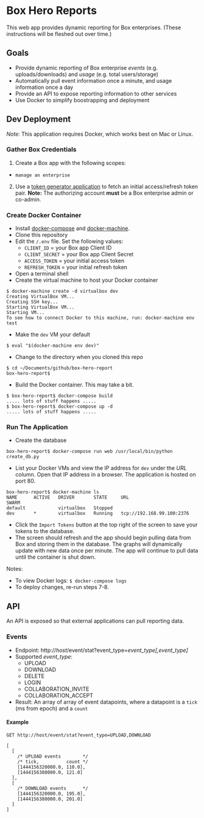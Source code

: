 # Box Hero Reports

This web app provides dynamic reporting for Box enterprises. (These instructions will be fleshed out over time.)

## Goals

* Provide dynamic reporting of Box enterprise *events* (e.g. uploads/downloads) and *usage* (e.g. total users/storage)
* Automatically pull event information once a minute, and usage information once a day
* Provide an API to expose reporting information to other services
* Use Docker to simplify boostrapping and deployment

## Dev Deployment

*Note*: This application requires Docker, which works best on Mac or Linux.

### Gather Box Credentials

1. Create a Box app with the following scopes:
  * `manage an enterprise`
2. Use a [token generator application](https://box-oauth2-mvc.azurewebsites.net) to fetch an initial access/refresh token pair. **Note:** The authorizing account **must** be a Box enterprise admin or co-admin.

### Create Docker Container

* Install [docker-compose](http://docs.docker.com/compose/install/) and [docker-machine](https://docs.docker.com/machine/#installation).
* Clone this repository
* Edit the `/.env` file. Set the following values:
   * `CLIENT_ID` = your Box app Client ID
   * `CLIENT_SECRET` = your Box app Client Secret
   * `ACCESS_TOKEN` = your initial access token
   * `REFRESH_TOKEN` = your initial refresh token
* Open a terminal shell
* Create the virtual machine to host your Docker container
```
$ docker-machine create -d virtualbox dev
Creating VirtualBox VM...
Creating SSH key...
Starting VirtualBox VM...
Starting VM...
To see how to connect Docker to this machine, run: docker-machine env test
```
* Make the `dev` VM your default
```
$ eval "$(docker-machine env dev)"
```
* Change to the directory when you cloned this repo
```
$ cd ~/Documents/github/box-hero-report
box-hero-report$
```
* Build the Docker container. This may take a bit.
```
$ box-hero-report$ docker-compose build
..... lots of stuff happens .....
$ box-hero-report$ docker-compose up -d
..... lots of stuff happens .....
```
### Run The Application

* Create the database
```
box-hero-report$ docker-compose run web /usr/local/bin/python create_db.py
```
* List your Docker VMs and view the IP address for `dev` under the *URL* column. Open that IP address in a browser. The application is hosted on port 80.
```
box-hero-report$ docker-machine ls
NAME      ACTIVE   DRIVER       STATE     URL                         SWARM
default            virtualbox   Stopped
dev       *        virtualbox   Running   tcp://192.168.99.100:2376
```
* Click the `Import Tokens` button at the top right of the screen to save your tokens to the database.
* The screen should refresh and the app should begin pulling data from Box and storing them in the database. The graphs will dynamically update with new data once per minute. The app will continue to pull data until the container is shut down.

Notes:
* To view Docker logs: `$ docker-compose logs`
* To deploy changes, re-run steps 7-8.

## API

An API is exposed so that external applications can pull reporting data.

### Events

* Endpoint: http://*host*/event/stat?event_type=*event_type[,event_type]*
* Supported *event_type*:
  * UPLOAD
  * DOWNLOAD
  * DELETE
  * LOGIN
  * COLLABORATION_INVITE
  * COLLABORATION_ACCEPT
* Result: An array of array of event datapoints, where a datapoint is a `tick` (ms from epoch) and a `count`

#### Example
```
GET http://host/event/stat?event_type=UPLOAD,DOWNLOAD

[
  [
    /* UPLOAD events        */
    /* tick,          count */
    [1444156320000.0, 110.0],
    [1444156380000.0, 121.0]
  ],
  [
    /* DOWNLOAD events      */
    [1444156320000.0, 195.0],
    [1444156380000.0, 201.0]
  ]
]
```
